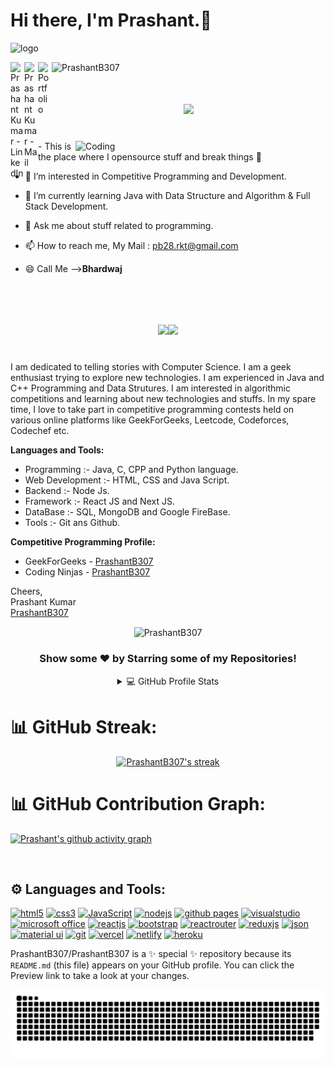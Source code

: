 # Hi there, I'm Prashant.👋
<!--![logo](https://repository-images.githubusercontent.com/588181932/e36ec678-7984-4cdd-8e4c-a3932772ff8e) -->
  ![logo](https://user-images.githubusercontent.com/10498744/210012254-234538ff-d198-48aa-8964-37e6fd45d227.gif)  
 <!--[![MasterHead](https://developers.giphy.com/branch/master/static/api-512d36c09662682717108a38bbb5c57d.gif)](https://rishavchanda.io) -->

<a href="https://www.linkedin.com/in/prashantb307/">
  <img align="left" alt="Prashant Kumar - LinkedIn" width="22px" src="https://cdn.jsdelivr.net/npm/simple-icons@v3/icons/linkedin.svg"/>
</a>
<a href="mailto:pb28.rkt@gmail.com">
  <img align="left" alt="Prashant Kumar - Mail" width="22px" src="https://img.icons8.com/ios-glyphs/30/000000/new-post.png"/>
</a>
<a href="https://github.com/PrashantB307">
  <img align="left" alt="Portfolio" width="22px" src="https://cdn.jsdelivr.net/npm/simple-icons@v3/icons/nucleo.svg"/>
</a>

<img src="https://komarev.com/ghpvc/?username=PrashantB307" alt="PrashantB307"/>


<h1 align="center">
    <img src="https://readme-typing-svg.herokuapp.com/?font=Righteous&size=35&center=true&vCenter=true&width=500&height=70&duration=4000&lines=Hi+Friends!+👋;+Welcome+to+My+Repo!+✨✨;+I'm+Prashant+🧑🏼‍💻🧑🏼‍💻;+Come+and+Lets+Starts;+Explore+😁😁+New+Things" />
</h1>


<br>
<img align="right" alt="Coding" width="400" src="https://media.tenor.com/zzntm2_9B3gAAAAC/hacker.gif">
<!-- <img align="right" alt="Coding" width="400" src="https://user-images.githubusercontent.com/55389276/140866485-8fb1c876-9a8f-4d6a-98dc-08c4981eaf70.gif"> -->
- This is the place where I opensource stuff and break things 🤣

- 👀 I’m interested in Competitive Programming and Development.

- 🌱 I’m currently learning Java with Data Structure and Algorithm & Full Stack Development.

- 💬 Ask me about stuff related to programming.

- 📫 How to reach me, My Mail : pb28.rkt@gmail.com

- 😄 Call Me --><strong>Bhardwaj</strong>
<br>

<h1 align="center">
    <img src="[https://readme-typing-svg.herokuapp.com/?font=Righteous&size=18&center=true&vCenter=true&width=500&height=70&duration=4000&lines=Something+About+Me](https://git.io/typing-svg"><img src="https://readme-typing-svg.herokuapp.com?font=micro+5&duration=4000&pause=1000&color=0BF000&random=false&width=435&lines=This+is+Something+About+Me+%F0%9F%98%8A%F0%9F%98%8A;" />
</h1>

<br>I am dedicated to telling stories with Computer Science. I am a geek enthusiast trying to explore new technologies. I am experienced in Java and C++ Programming and Data Strutures. I am interested in algorithmic competitions and learning about new technologies and stuffs. In my spare time, I love to take part in competitive programming contests held on various online platforms like GeekForGeeks, Leetcode, Codeforces, Codechef etc.

**Languages and Tools:**
- Programming :- Java, C, CPP and Python language. 
- Web Development :- HTML, CSS and Java Script.
- Backend :- Node Js.
- Framework :-  React JS and Next JS.
- DataBase :- SQL, MongoDB and Google FireBase.
- Tools :- Git ans Github.

**Competitive Programming Profile:**
 <!--- Leetcode - [PrashantB307](https://leetcode.com/PrashantB307) -->
- GeekForGeeks - [PrashantB307](https://auth.geeksforgeeks.org/user/prashantb307)
- Coding Ninjas - [PrashantB307](https://www.codingninjas.com/studio/profile/PrashantB307)

Cheers,<br />
Prashant Kumar<br />
[PrashantB307](https://github.com/PrashantB307)
<p align="center"><img align="center" src="https://github-readme-stats.vercel.app/api/top-langs?username=PrashantB307&show_icons=true&locale=en&layout=compact&theme=tokyonight&border_radius=7.6" alt="PrashantB307" /></p>
<!--<p align="center"><img align="center" src="https://github-readme-stats.vercel.app/api/top-langs?username=PrashantB307&show_icons=true&locale=en&layout=compact&theme=" alt="PrashantB307" /></p>
 <p align="center"><img align="center" src="https://github-readme-stats.vercel.app/api/top-langs?username=PrashantB307&show_icons=true&locale=en&layout=compact" alt="PrashantB307" /></p> -->
<!--  <p align="center"><img align="center" src="https://github-readme-stats.vercel.app/api/top-langs?username=PrashantB307&show_icons=true&locale=en&layout=compact" alt="PrashantB307" /></p> -->

<div align="center">

### Show some ❤️ by Starring some of my Repositories!
<details> 
  <summary>💻 GitHub Profile Stats</summary>
  <br/>
    <!-- <a href="https://github.com/anuraghazra/github-readme-stats"><img alt="PrashantB307's Github Stats" src="https://denvercoder1-github-readme-stats.vercel.app/api/?username=PrashantB307&show_icons=true&include_all_commits=true&count_private=true&theme=react&hide_border=true&bg_color=1F222E&title_color=F85D7F&icon_color=F8D866" height="192px"/>
    </a> -->
  <img alt="PrashantB307's Github Stats" src="https://github-readme-stats-stp2003.vercel.app/api?username=PrashantB307&show_icons=true&theme=tokyonight&border_radius=7.6" height="192px"/>
    
  <br/>

</details>
</div>

<!-- ### 🔥 Streak stats
<hr/>

GitHub Readme Streak Stats 
<p align="center">
  <a href="https://github.com/DenverCoder1/github-readme-streak-stats">
    <img title="🔥 Get streak stats for your profile at git.io/streak-stats" alt="PrashantB307's streak" src="https://streak-stats.demolab.com/?user=PrashantB307&theme=monokai-metallian&hide_border=true"/>
  </a>
</p> -->

# 📊 GitHub Streak:

<p align="center">
  <a href="https://github.com/DenverCoder1/github-readme-streak-stats">
    <img title="🔥 Get streak stats for your profile at git.io/streak-stats" alt="PrashantB307's streak" src="https://streak-stats.demolab.com?user=PrashantB307&theme=tokyonight-duo&border_radius=9&border=8CDD78&fire=EB5454&currStreakLabel=DDCF14&currStreakNum=55DDC6&dates=1CDD15&stroke=2A63FF&sideLabels=EB9C89"/>
  </a>
</p>

# 📊 GitHub Contribution Graph:
[![Prashant's github activity graph](https://github-readme-activity-graph.vercel.app/graph?username=PrashantB307&theme=react-dark)](https://github.com/PrashantB307/github-readme-activity-graph)

<br>

## ⚙ Languages and Tools:
[![html5](https://img.shields.io/badge/HTML5-E34F26?style=for-the-badge&logo=html5&logoColor=white)](https://www.w3.org/html/)
[![css3](https://img.shields.io/badge/CSS3-1572B6?style=for-the-badge&logo=css3&logoColor=white)](https://www.w3schools.com/css/)
[![JavaScript](https://img.shields.io/badge/JavaScript-323330?style=for-the-badge&logo=javascript&logoColor=F7DF1E)](https://developer.mozilla.org/en-US/docs/Web/JavaScript)
[![nodejs](https://img.shields.io/badge/Node.js-339933?style=for-the-badge&logo=nodedotjs&logoColor=white)](https://nodejs.org)
[![github pages](https://img.shields.io/badge/GitHub%20Pages-222222?style=for-the-badge&logo=GitHub%20Pages&logoColor=white)](https://pages.github.com/)
[![visualstudio](https://img.shields.io/badge/VSCode-0078D4?style=for-the-badge&logo=visual%20studio%20code&logoColor=white)](https://code.visualstudio.com/)
[![microsoft office](https://img.shields.io/badge/Microsoft_Office-D83B01?style=for-the-badge&logo=microsoft-office&logoColor=white)](https://www.office.com/)
 [![reactjs](https://img.shields.io/badge/React-20232A?style=for-the-badge&logo=react&logoColor=61DAFB)](https://reactjs.org/)
 [![bootstrap](https://img.shields.io/badge/Bootstrap-563D7C?style=for-the-badge&logo=bootstrap&logoColor=white)](https://getbootstrap.com)
[![reactrouter](https://img.shields.io/badge/React_Router-CA4245?style=for-the-badge&logo=react-router&logoColor=white)](https://reactrouter.com/en/main)
[![reduxjs](https://img.shields.io/badge/Redux-593D88?style=for-the-badge&logo=redux&logoColor=white)](https://redux.js.org)
[![json](https://img.shields.io/badge/json-5E5C5C?style=for-the-badge&logo=json&logoColor=white)](https://www.json.org/)
[![material ui](https://img.shields.io/badge/Material%20UI-007FFF?style=for-the-badge&logo=mui&logoColor=white)](https://mui.com/)
[![git](https://img.shields.io/badge/GIT-E44C30?style=for-the-badge&logo=git&logoColor=white)](https://git-scm.com/)
[![vercel](https://img.shields.io/badge/Vercel-00C7B7?style=for-the-badge&logo=vercel&logoColor=white)](https://www.vercel.com/)
[![netlify](https://img.shields.io/badge/Netlify-00C7B7?style=for-the-badge&logo=netlify&logoColor=white)](https://www.netlify.com/)
[![heroku](https://img.shields.io/badge/Heroku-430098?style=for-the-badge&logo=heroku&logoColor=white)](https://www.heroku.com/)

<!--[![jquery](https://img.shields.io/badge/jQuery-0769AD?style=for-the-badge&logo=jquery&logoColor=white)](https://jquery.com/)
[![webpack](https://img.shields.io/badge/Webpack-8DD6F9?style=for-the-badge&logo=Webpack&logoColor=white)](https://webpack.js.org)
[![babeljs](https://img.shields.io/badge/Babel-F9DC3E?style=for-the-badge&logo=babel&logoColor=white)](https://babeljs.io/)
[![sass](https://img.shields.io/badge/Sass-CC6699?style=for-the-badge&logo=sass&logoColor=white)](https://sass-lang.com)
![Jira](https://img.shields.io/badge/jira-%230A0FFF.svg?style=for-the-badge&logo=jira&logoColor=white) -->

PrashantB307/PrashantB307 is a ✨ special ✨ repository because its `README.md` (this file) appears on your GitHub profile.
You can click the Preview link to take a look at your changes.

 <picture>
  <source media="(prefers-color-scheme: dark)" srcset="https://raw.githubusercontent.com/platane/platane/output/github-contribution-grid-snake-dark.svg">
  <source media="(prefers-color-scheme: light)" srcset="https://raw.githubusercontent.com/platane/platane/output/github-contribution-grid-snake.svg">
  <img alt="github contribution grid snake animation" src="https://raw.githubusercontent.com/platane/platane/output/github-contribution-grid-snake.svg">
</picture>
